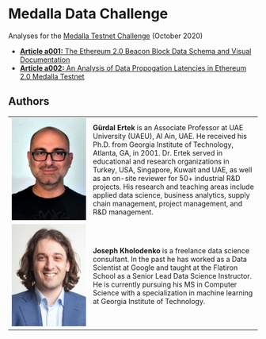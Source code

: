 # Medalla Data Challenge

Analyses for the [Medalla Testnet Challenge](https://ethereum.org/en/eth2/get-involved/medalla-data-challenge/) (October 2020)

- [**Article a001:** The Ethereum 2.0 Beacon Block Data Schema and Visual Documentation](/a001/the_ethereum_2_beacon_block_data_schema_and_visual_documentation.md)
- [**Article a002:** An Analysis of Data Propogation Latencies in Ethereum 2.0 Medalla Testnet](/a002/an_analysis_of_data_propogation_latencies_in_ethereum2_medalla_testnet.md)



## Authors

<table>
  <tr>
    <td width=150px><a href="https://www.linkedin.com/in/gurdalertek/" target="_blank"><img src="/a001/images/gurdal-ertek.png" alt="Gurdal Ertek"></a></td>
    <td><b>Gürdal Ertek</b> is an Associate Professor at UAE University (UAEU), Al Ain, UAE. He received his Ph.D. from Georgia Institute of Technology, Atlanta, GA, in 2001. Dr. Ertek served in educational and research organizations in Turkey, USA, Singapore, Kuwait and UAE, as well as an on-site reviewer for 50+ industrial R&D projects. His research and teaching areas include applied data science, business analytics, supply chain management, project management, and R&D management.</td>
  </tr>
  <tr>
    <td width=150px><a href="https://www.linkedin.com/in/josephkholodenko/" target="_blank"><img src="/a001/images/joseph-kholodenko.png" alt="Joseph Kholodenko"></a></td>
    <td><b>Joseph Kholodenko</b> is a freelance data science consultant. In the past he has worked as a Data Scientist at Google and taught at the Flatiron School as a Senior Lead Data Science Instructor. He is currently pursuing his MS in Computer Science with a specialization in machine learning at Georgia Institute of Technology.
    </td>
  </tr>
</table>
